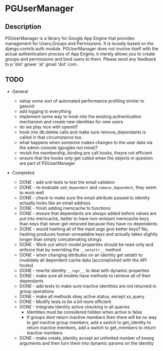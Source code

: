 # PGUserManager
## Description
PGUserManager is a library for Google App Engine that provides management for Users,Groups and Permissions. It is loosely based on the django.contrib.auth module. 
PGUserManager does not involve itself with the actual authentication process of App Engine, it merely allows you to create groups and permissions and bind users to them.
Please send any feedback to p 'dot' gower 'at' gmail 'dot' com.

## TODO
* General
  * setup some sort of automated performance profiling similar to gaeunit
  * add logging to everything
  * implement some way to hook into the existing authentication mechanism and create new identities for new users
  * do we play nice with openid?
  * hook into db.delete calls and make sure remove_dependants is called in that circumstance too.
  * what happens when someone makes changes to the user data via the admin console (googles not mine)?
  * revisit the membership_binding pre call hooks, theyre not efficient
  * ensure that the hooks only get called when the objects in question are part of PGUserManager
  
* Completed
  * DONE - add unit tests to test the email validator
  * DONE - re-evaluate `add_dependent` and `remove_dependent`, they seem to work well
  * DONE - check to make sure the email attribute passed to identity actually looks like an email address
  * DONE - finish adding memcache to functions
  * DONE - ensure that dependants are always added before values are put into memcache, better to have non-existant memcache keys than keys that never get removed because they have no dependents
  * DONE - would hashing all of the input args give better keys? No, hashing produces human unreadable keys and actually takes slightly longer than simply concatenating strings.
  * DONE - Work out which model properties should be read-only and enforce that by overriding the `__setattr__` method
  * DONE - when changing attributes on an identity get setattr to invalidate all dependent cache data (accomplished with the API hooks)
  * DONE - rewrite identity `__repr__` to deal with dynamic properties
  * DONE - make sure all models have methods to retrieve all of their dependants
  * DONE - add tests to make sure inactive identities are not returned in group operations
  * DONE - make all methods obey active status, except xx_query
  * DONE - Modify tests to be a bit more efficient
  * DONE - Integrate Identity active checking in all queries
    * Identities must be considered hidden when active is false
    * If groups dont return inactive members then there will be no way to get inactive group members, add a switch to get_identity to return inactive members, add a switch to get_members to return inactive members
  * DONE - make create_identity accept an unlimited number of kwarg arguments and then turn them into dynamic params on the identity

